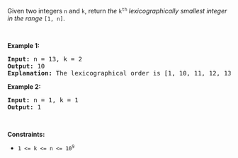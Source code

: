 Given two integers `` n `` and `` k ``, return _the_ <code>k<sup>th</sup></code> _lexicographically smallest integer in the range_ `` [1, n] ``.

&nbsp;

__Example 1:__

<pre>
<strong>Input:</strong> n = 13, k = 2
<strong>Output:</strong> 10
<strong>Explanation:</strong> The lexicographical order is [1, 10, 11, 12, 13, 2, 3, 4, 5, 6, 7, 8, 9], so the second smallest number is 10.
</pre>

__Example 2:__

<pre>
<strong>Input:</strong> n = 1, k = 1
<strong>Output:</strong> 1
</pre>

&nbsp;

__Constraints:__

*   <code>1 &lt;= k &lt;= n &lt;= 10<sup>9</sup></code>